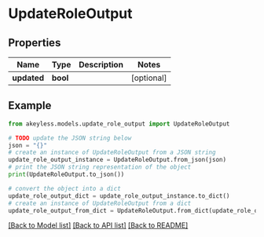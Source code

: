 # UpdateRoleOutput


## Properties

Name | Type | Description | Notes
------------ | ------------- | ------------- | -------------
**updated** | **bool** |  | [optional] 

## Example

```python
from akeyless.models.update_role_output import UpdateRoleOutput

# TODO update the JSON string below
json = "{}"
# create an instance of UpdateRoleOutput from a JSON string
update_role_output_instance = UpdateRoleOutput.from_json(json)
# print the JSON string representation of the object
print(UpdateRoleOutput.to_json())

# convert the object into a dict
update_role_output_dict = update_role_output_instance.to_dict()
# create an instance of UpdateRoleOutput from a dict
update_role_output_from_dict = UpdateRoleOutput.from_dict(update_role_output_dict)
```
[[Back to Model list]](../README.md#documentation-for-models) [[Back to API list]](../README.md#documentation-for-api-endpoints) [[Back to README]](../README.md)


